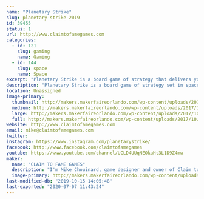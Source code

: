 ```yaml
---
name: "Planetary Strike"
slug: planetary-strike-2019
id: 39455
status: 1
url: http://www.claimtofamegames.com
categories:
  - id: 121
    slug: gaming
    name: Gaming
  - id: 144
    slug: space
    name: Space
excerpt: "Planetary Strike is a board game of strategy that delivers your mind beyond chess and into the galaxy to challenge your opponents on two battlefronts. Outwit and capture the other's planet while defending yours. Not as simple as it sounds. "
description: "Planetary Strike is a board game of strategy set in space that takes your mind beyond chess. The goal is to protect your planetary system while attempting to conquer an opponent's planet and dethrone him in order to rule the universe. Set on a round checkered board, the game provides opportunities for 2 to 6 players, for ages 8 to adult. Created by local game designer Mike Chouinard, all items produced and assembled locally. Game price range is $10 to $25. A portion of proceeds are donated to Pug Rescue of Florida in support of dog rescue and adoption."
location: Unassigned
image-primary:
  thumbnail: http://makers.makerfaireorlando.com/wp-content/uploads/2017/10/Planetary-Strike-board-game-150x150.jpg
  medium: http://makers.makerfaireorlando.com/wp-content/uploads/2017/10/Planetary-Strike-board-game-300x159.jpg
  large: http://makers.makerfaireorlando.com/wp-content/uploads/2017/10/Planetary-Strike-board-game-1024x541.jpg
  full: http://makers.makerfaireorlando.com/wp-content/uploads/2017/10/Planetary-Strike-board-game.jpg
website: http://www.claimtofamegames.com
email: mike@claimtofamegames.com
twitter: 
instagram: https://www.instagram.com/planetarystrike/
facebook: http://www.facebook.com/claimtofamegames
youtube: https://www.youtube.com/channel/UCLD4UUqNEOkaHt3L1D9Z4mw
maker:
  name: "CLAIM TO FAME GAMES"
  description: "I'm Mike Chouinard, game designer and owner of Claim to Fame Games. Planetary Strike is my first board game, and it took several years of play testing, and tweaking the design and rules until it was perfect. I self-published in August 2015 and Planetary Strike made its debut at Maker Faire Orlando that same year. All items are produced and assembled locally. We've sold over 4,000 games internationally and have received all 5-star reviews on Facebook, as well as a professional critique by Sahm Reviews. We've now taken it to the next level and have been busy developing the digital version of Planetary Strike, coming to an app store near you soon!"
  image-primary: http://makers.makerfaireorlando.com/wp-content/uploads/2015/08/Mike-Chouinard-and-Rocky.jpg
last-modified-db: "2019-10-15 14:05:48"
last-exported: "2020-07-07 11:43:24"
---
```

